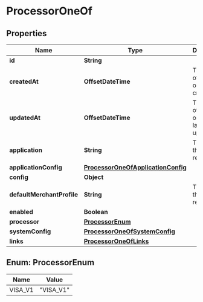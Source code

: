 

# ProcessorOneOf


## Properties

| Name | Type | Description | Notes |
|------------ | ------------- | ------------- | -------------|
|**id** | **String** |  |  [optional] |
|**createdAt** | **OffsetDateTime** | Timestamp of when the object was created |  [optional] |
|**updatedAt** | **OffsetDateTime** | Timestamp of when the object was last updated |  [optional] |
|**application** | **String** | The ID of the resource. |  [optional] |
|**applicationConfig** | [**ProcessorOneOfApplicationConfig**](ProcessorOneOfApplicationConfig.md) |  |  [optional] |
|**config** | **Object** |  |  [optional] |
|**defaultMerchantProfile** | **String** | The ID of the resource. |  [optional] |
|**enabled** | **Boolean** |  |  [optional] |
|**processor** | [**ProcessorEnum**](#ProcessorEnum) |  |  [optional] |
|**systemConfig** | [**ProcessorOneOfSystemConfig**](ProcessorOneOfSystemConfig.md) |  |  [optional] |
|**links** | [**ProcessorOneOfLinks**](ProcessorOneOfLinks.md) |  |  [optional] |



## Enum: ProcessorEnum

| Name | Value |
|---- | -----|
| VISA_V1 | &quot;VISA_V1&quot; |



